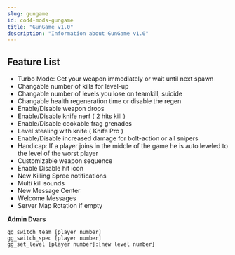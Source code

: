 ```yaml
---
slug: gungame
id: cod4-mods-gungame
title: "GunGame v1.0"
description: "Information about GunGame v1.0"
---
```


## Feature List

- Turbo Mode: Get your weapon immediately or wait until next spawn
- Changable number of kills for level-up
- Changable number of levels you lose on teamkill, suicide
- Changable health regeneration time or disable the regen
- Enable/Disable weapon drops
- Enable/Disable knife nerf ( 2 hits kill )
- Enable/Disable cookable frag grenades
- Level stealing with knife ( Knife Pro )
- Enable/Disable increased damage for bolt-action or all snipers
- Handicap: If a player joins in the middle of the game he is auto leveled to the level of the worst player
- Customizable weapon sequence
- Enable Disable hit icon
- New Killing Spree notifications
- Multi kill sounds
- New Message Center
- Welcome Messages
- Server Map Rotation if empty

**Admin Dvars**

`gg_switch_team [player number]`<br />
`gg_switch_spec [player number]`<br />
`gg_set_level [player number]:[new level number]`
